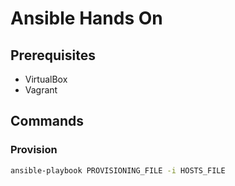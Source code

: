 # Ansible Hands On

## Prerequisites

 - VirtualBox
 - Vagrant

## Commands

### Provision

```bash
ansible-playbook PROVISIONING_FILE -i HOSTS_FILE
```
